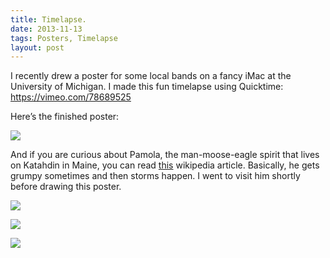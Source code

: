 ```yaml
---
title: Timelapse.
date: 2013-11-13
tags: Posters, Timelapse
layout: post
---
```


I recently drew a poster for some local bands on a fancy iMac at the University of Michigan. I made this fun timelapse using Quicktime:
https://vimeo.com/78689525

Here’s the finished poster:

![](http://jenny.smharley.com/blog/2015/timelapse/timelapse-1.jpg)

And if you are curious about Pamola, the man-moose-eagle spirit that lives on Katahdin in Maine, you can read [this](http://en.wikipedia.org/wiki/Pamola
) wikipedia article. Basically, he gets grumpy sometimes and then storms happen. I went to visit him shortly before drawing this poster.

![](http://jenny.smharley.com/blog/2015/timelapse/timelapse-2.tif)

![](http://jenny.smharley.com/blog/2015/timelapse/timelapse-3.tif)

![](http://jenny.smharley.com/blog/2015/timelapse/timelapse-4.tif)

